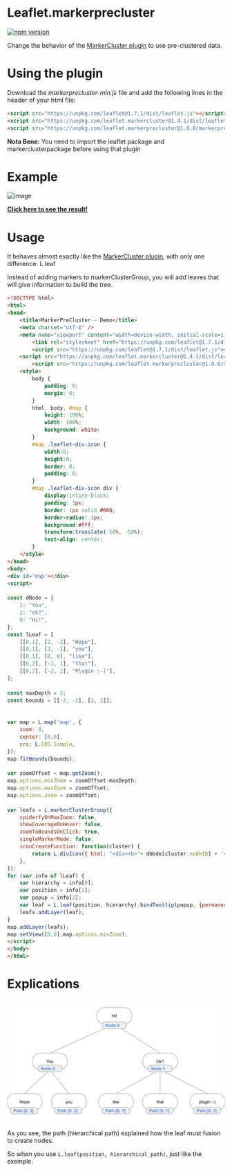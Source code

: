 Leaflet.markerprecluster
=====================
[![npm version](https://badge.fury.io/js/leaflet.markerprecluster.svg)](https://badge.fury.io/js/leaflet.markerprecluster)

Change the behavior of the [MarkerCluster plugin](https://github.com/Leaflet/Leaflet.markercluster) to use pre-clustered data.

# Using the plugin

Download the *markerprecluster-min.js* file and add the following lines in the header of your html file:
```html
<script src="https://unpkg.com/leaflet@1.7.1/dist/leaflet.js"></script>
<script src="https://unpkg.com/leaflet.markercluster@1.4.1/dist/leaflet.markercluster.js"></script>
<script src="https://unpkg.com/leaflet.markerprecluster@1.0.0/markerprecluster-min.js"></script>
```

**Nota Bene:** You need to import the leaflet package and markerclusterpackage before using that plugin

# Example

![image](https://user-images.githubusercontent.com/82355033/139754358-ecdf7482-c883-4a2a-ba5e-0fd5c13bc231.png)

[**Click here to see the result!**](https://louisgeisler.github.io/Leaflet.MarkerPreCluster/)

# Usage
It behaves almost exactly like the [MarkerCluster plugin](https://github.com/Leaflet/Leaflet.markercluster), with only one difference: L.leaf

Instead of adding markers to markerClusterGroup, you will add leaves that will give information to build the tree.

```html
<!DOCTYPE html>
<html>
<head>
	<title>MarkerPreCluster - Demo</title>
	<meta charset="utf-8" />
	<meta name="viewport" content="width=device-width, initial-scale=1.0">
    	<link rel="stylesheet" href="https://unpkg.com/leaflet@1.7.1/dist/leaflet.css"/>
    	<script src="https://unpkg.com/leaflet@1.7.1/dist/leaflet.js"></script>
	<script src="https://unpkg.com/leaflet.markercluster@1.4.1/dist/leaflet.markercluster.js"></script>
    	<script src="https://unpkg.com/leaflet.markerprecluster@1.0.0/markerprecluster-min.js"></script>
	<style>
		body {
			padding: 0;
			margin: 0;
		}
		html, body, #map {
			height: 100%;
			width: 100%;
			background: white;
		}
		#map .leaflet-div-icon {
			width:0;
			height:0;
			border: 0;
			padding: 0;
		}
		#map .leaflet-div-icon div {
			display:inline-block;
			padding: 3px;
			border: 1px solid #666;
			border-radius: 3px;
			background:#fff;
			transform:translate(-50%, -50%);
			text-align: center;
		}
	</style>
</head>
<body>
<div id='map'></div>
<script>

const dNode = {
	1: "You",
	2: "ok?",
	0: "Hi!",
};
const lLeaf = [
	[[0,1], [2, -2], "Hope"],
	[[0,1], [1, -1], "you"],
	[[0,1], [0, 0], "like"],
	[[0,2], [-1, 1], "that"],
	[[0,2], [-2, 2], "Plugin :-)"],
];

const maxDepth = 2;
const bounds = [[-2, -2], [2, 2]];


var map = L.map('map', {
	zoom: 0,
	center: [0,0],
	crs: L.CRS.Simple,
});
map.fitBounds(bounds);

var zoomOffset = map.getZoom();
map.options.minZoom = zoomOffset-maxDepth;
map.options.maxZoom = zoomOffset;
map.options.zoom = zoomOffset;

var leafs = L.markerClusterGroup({
	spiderfyOnMaxZoom: false,
	showCoverageOnHover: false,
	zoomToBoundsOnClick: true,
	singleMarkerMode: false,
	iconCreateFunction: function(cluster) {
		return L.divIcon({ html: "<div><b>"+ dNode[cluster.nodeID] + '</b><br>(' + cluster.getChildCount() + "children)</div>", iconSize: "auto"});
	},
});
for (var info of lLeaf) {
	var hierarchy = info[0];
	var position = info[1];
	var popup = info[2];
	var leaf = L.leaf(position, hierarchy).bindTooltip(popup, {permanent: true});
	leafs.addLayer(leaf);
}
map.addLayer(leafs);
map.setView([0,0],map.options.minZoom);
</script>
</body>
</html>
```

# Explications

![](/Schema.svg)

As you see, the path (hierarchical path) explained how the leaf must fusion to create nodes.

So when you use ```L.leaf(position, hierarchical_path)```, just like the exemple.
